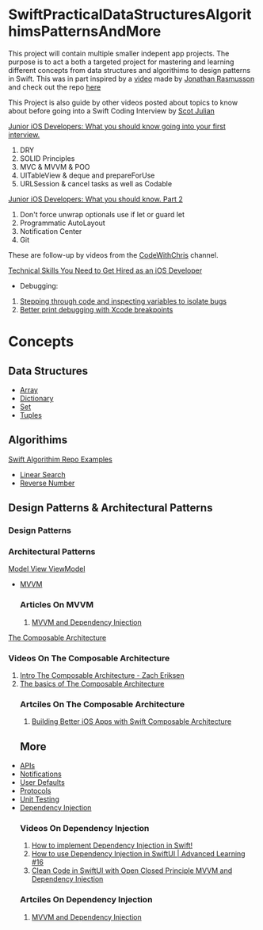 # SwiftPracticalDataStructuresAlgorithimsPatternsAndMore

This project will contain multiple smaller indepent app projects. The purpose is to act a both a targeted project for mastering and learning different concepts from data structures and algorithims to design patterns in Swift. This was in part inspired by a [video](https://www.youtube.com/watch?v=kTARSJSNGPI) made by [Jonathan Rasmusson](https://github.com/jrasmusson) and check out the repo [here](https://github.com/jrasmusson/ios-starter-kit)

This Project is also guide by other videos posted about topics to know about before going into a Swift Coding Interview by [Scot Julian](https://www.youtube.com/@scottjulian/featured)

[Junior iOS Developers: What you should know going into your first interview.](https://www.youtube.com/watch?v=lWwKGACJSAU)

1. DRY
2. SOLID Principles
3. MVC & MVVM & POO
4. UITableView & deque and prepareForUse
5. URLSession & cancel tasks as well as Codable

[Junior iOS Developers: What you should know. Part 2](https://www.youtube.com/watch?v=sgQn4BJqlpE&t=346s)
1. Don't force unwrap optionals use if let or guard let
2. Programmatic AutoLayout
3. Notification Center
4. Git

These are follow-up by videos from the [CodeWithChris](https://www.youtube.com/@CodeWithChris/featured) channel.

[Technical Skills You Need to Get Hired as an iOS Developer](https://www.youtube.com/watch?v=TT41XRIAIrk)
- Debugging:
1.  [Stepping through code and inspecting variables to isolate bugs](https://developer.apple.com/documentation/xcode/stepping-through-code-and-inspecting-variables-to-isolate-bugs)
2. [Better print debugging with Xcode breakpoints](https://sarunw.com/posts/better-print-debugging-with-xcode-breakpoints/)
# Concepts
## Data Structures
* [Array](src/Concepts/DataStructures/Array/README.md)
* [Dictionary](src/Concepts/DataStructures/Dictionary/README.md)
* [Set](src/Concepts/DataStructures/Set/README.md)
* [Tuples](src/Concepts/DataStructures/Tuples/README.md)
## Algorithims
[Swift Algorithim Repo Examples](https://github.com/kodecocodes/swift-algorithm-club)
* [Linear Search](src/Concepts/Algorithims/LinearSearch/README.md)
* [Reverse Number](src/Concepts/Algorithims/ReverseNumber/README.md)
## Design Patterns & Architectural Patterns

### Design Patterns

### Architectural Patterns
[Model View ViewModel](https://learn.microsoft.com/en-us/dotnet/architecture/maui/mvvm)
* [MVVM](src/Concepts/Architectural%20Patterns/ModelViewViewModel/README.md)
    ### Articles On MVVM
    1.  [MVVM and Dependency Injection](https://swiftpackageindex.com/groue/GRDBQuery/0.7.0/documentation/grdbquery/mvvm)

[The Composable Architecture](https://github.com/pointfreeco/swift-composable-architecture)
### Videos On The Composable Architecture
1. [Intro The Composable Architecture - Zach Eriksen](https://www.youtube.com/watch?v=MmzMHNO9cno)
2. [The basics of The Composable Architecture ](https://www.youtube.com/watch?v=SfFDj6qT-xg&t=219s)
    ### Artciles On The Composable Architecture
    1. [Building Better iOS Apps with Swift Composable Architecture](https://medium.com/macoclock/building-better-ios-apps-with-swift-composable-architecture-754feb27c183)
    ## More
* [APIs](src/Concepts/More/APIs/README.md)
* [Notifications](src/Concepts/More/Notifications/README.md)
* [User Defaults](src/Concepts/More/UserDefaults/README.md)
* [Protocols](src/Concepts/More/Protocols//README.md)
* [Unit Testing](src/Concepts/More/Unit%20Testing/README.md)
* [Dependency Injection](src/Concepts/More/Dependency%20Injection/README.md)
    ### Videos On Dependency Injection
    1. [How to implement Dependency Injection in Swift!](https://www.youtube.com/watch?v=sL0_BfnBybk&t=615s)
    2. [How to use Dependency Injection in SwiftUI | Advanced Learning #16](https://www.youtube.com/watch?v=E3x07blYvdE)
    3. [Clean Code in SwiftUI with Open Closed Principle MVVM and Dependency Injection](https://www.youtube.com/watch?v=DdgBwjFIvx0&list=PLHqzsC5DwHLV6U5p2S4nLa_H3S2_1XPRE&index=2)
    ### Artciles On Dependency Injection
    1. [MVVM and Dependency Injection](https://swiftpackageindex.com/groue/GRDBQuery/0.7.0/documentation/grdbquery/mvvm)
